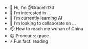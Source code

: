 - 👋 Hi, I’m @Gracefr123
- 👀 I’m interested in ...
- 🌱 I’m currently learning AI
- 💞️ I’m looking to collaborate on ...
- 📫 How to reach me wuhan of China
- 😄 Pronouns: grace
- ⚡ Fun fact: reading

<!---
Gracefr123/Gracefr123 is a ✨ special ✨ repository because its `README.md` (this file) appears on your GitHub profile.
You can click the Preview link to take a look at your changes.
--->
